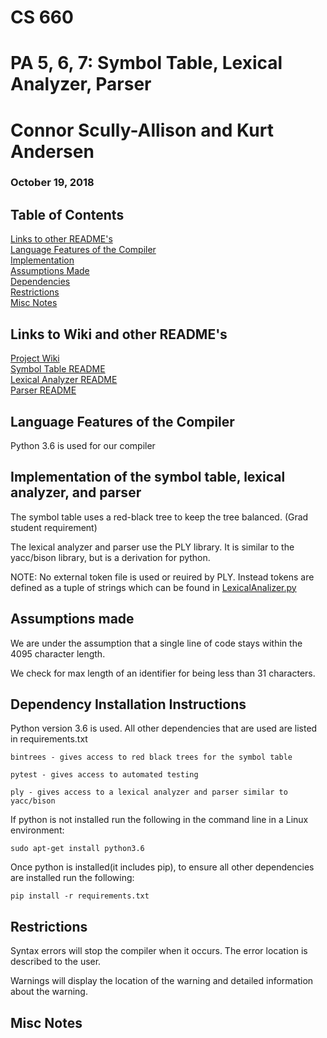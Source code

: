 # CS 660
# PA 5, 6, 7: Symbol Table, Lexical Analyzer, Parser

# Connor Scully-Allison and Kurt Andersen
### October 19, 2018

## Table of Contents
[Links to other README's](#links) <br>
[Language Features of the Compiler](#language) <br>
[Implementation](#implementation) <br>
[Assumptions Made](#assumptions) <br>
[Dependencies](#dependenciies) <br>
[Restrictions](#restrictions) <br>
[Misc Notes](#misc) <br>

<a name="links"/>

## Links to Wiki and other README's

[Project Wiki](https://www.github.com/cscully-allison/C_Compilier/wiki/CS-660:-Connor-Scully-Allison-and-Kurt-Andersen) <br>
[Symbol Table README](./SymbolTable/) <br>
[Lexical Analyzer README](./LexicalAnalizer/) <br>
[Parser README](./Parser/) <br>

<a name="language"/>

## Language Features of the Compiler

Python 3.6 is used for our compiler

<a name="implementation"/>

## Implementation of the symbol table, lexical analyzer, and parser

The symbol table uses a red-black tree to keep the tree balanced. (Grad student requirement)

The lexical analyzer and parser use the PLY library.  It is similar to the yacc/bison library,
but is a derivation for python.

NOTE: No external token file is used or reuired by PLY. Instead tokens are defined as a tuple of strings which can be found in [LexicalAnalizer.py](./Parser/LexicalAnalizer.py)

<a name="assumptions"/>

## Assumptions made

We are under the assumption that a single line of code stays within the 4095 character length.

We check for max length of an identifier for being less than 31 characters.

<a name="dependencies"/>

## Dependency Installation Instructions

Python version 3.6 is used.
All other dependencies that are used are listed in requirements.txt

	bintrees - gives access to red black trees for the symbol table

	pytest - gives access to automated testing

	ply - gives access to a lexical analyzer and parser similar to yacc/bison

If python is not installed run the following in the command line in a Linux environment:
```
sudo apt-get install python3.6
```
Once python is installed(it includes pip), to ensure all other dependencies are installed run the following:
```
pip install -r requirements.txt
```

<a name="restrictions"/>

## Restrictions

Syntax errors will stop the compiler when it occurs.  The error location is described to the user.

Warnings will display the location of the warning and detailed information about the warning.



<a name="misc"/>

## Misc Notes
